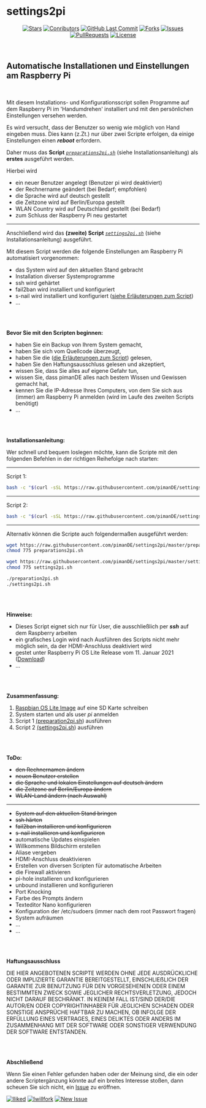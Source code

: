 # settings2pi

<center>

[![Stars](https://img.shields.io/github/stars/pimande/settings2pi?style=flat&label=Stars&color=brightgreen)](https://github.com/pimanDE/settings2pi/stargazers) [![Conributors](https://img.shields.io/github/contributors/pimande/settings2pi?style=flat&label=Mitwirkende&color=brightgreen)](https://github.com/pimanDE/settings2pi/graphs/contributors) [![GitHub Last Commit](https://img.shields.io/github/last-commit/pimanDE/settings2pi?style=flat&label=Letzte%20Änderung&color=brightgreen)](https://github.com/pimanDE/settings2pi/commit/master) [![Forks](https://img.shields.io/github/forks/pimande/settings2pi?style=flat&label=Forks&color=blue)](https://github.com/pimanDE/settings2pi/network/members) [![Issues](https://img.shields.io/github/issues/pimande/settings2pi?style=flat&label=Issues&color=yellow)](https://github.com/pimanDE/settings2pi/issues) [![PullRequests](https://img.shields.io/github/issues-pr/pimande/settings2pi?style=flat&label=Pull%20Requests&color=yellow)](https://github.com/pimanDE/settings2pi/pulls) [![License](https://img.shields.io/github/license/pimanDE/settings2pi?style=flat&label=Lizenz&color=1abc9c)](https://github.com/pimanDE/settings2pi/blob/master/LICENSE)

</center>
<br>

## Automatische Installationen und Einstellungen am Raspberry Pi


<br>

Mit diesem Installations- und Konfigurationsscript sollen Programme auf dem Raspberry Pi im 'Handumdrehen' installiert und mit den persönlichen Einstellungen versehen werden.

Es wird versucht, dass der Benutzer so wenig wie möglich von Hand eingeben muss. Dies kann (z.Zt.) nur über zwei Scripte erfolgen, da einige Einstellungen einen _**reboot**_ erfordern.

Daher muss das **Script** [_`preparations2pi.sh`_](https://raw.githubusercontent.com/pimanDE/settings2pi/master/preparations2pi.sh) (siehe Installationsanleitung) als **erstes** ausgeführt werden.

Hierbei wird


- ein neuer Benutzer angelegt (Benutzer pi wird deaktiviert)
- der Rechnername geändert (bei Bedarf; empfohlen)
- die Sprache wird auf deutsch gestellt
- die Zeitzone wird auf Berlin/Europa gestellt
- WLAN Country wird auf Deutschland gestellt (bei Bedarf)
- zum Schluss der Raspberry Pi neu gestartet

---

Anschließend wird das **(zweite) Script** [_`settings2pi.sh`_](https://raw.githubusercontent.com/pimanDE/settings2pi/master/settings2pi.sh) (siehe Installationsanleitung) ausgeführt.

Mit diesem Script werden die folgende Einstellungen am Raspberry Pi automatisiert vorgenommen:


- das System wird auf den aktuellen Stand gebracht
- Installation diverser Systemprogramme
- ssh wird gehärtet
- fail2ban wird installiert und konfiguriert
- s-nail wird installiert und konfiguriert ([siehe Erläuterungen zum Script](https://github.com/pimanDE/settings2pi/blob/master/Dokumentation/Erläuterungen%20zum%20Script.md))
- ...

<br>
<br>

**Bevor Sie mit den Scripten beginnen:**

- haben Sie ein Backup von Ihrem System gemacht,
- haben Sie sich vom Quellcode überzeugt,
- haben Sie die ([die Erläuterungen zum Script](https://raw.githubusercontent.com/pimanDE/settings2pi/master/Dokumentation/Erläuterungen%20zum%20Script.md)) gelesen,
- haben Sie den Haftungsausschluss gelesen und akzeptiert,
- wissen Sie, dass Sie alles auf eigene Gefahr tun,
- wissen Sie, dass pimanDE alles nach bestem Wissen und Gewissen gemacht hat,
- kennen Sie die IP-Adresse Ihres Computers, von dem Sie sich aus (immer) am Raspberry Pi anmelden (wird im Laufe des zweiten Scripts benötigt)
- ...

<br>
<br>

**Installationsanleitung:**

Wer schnell und bequem loslegen möchte, kann die Scripte mit den folgenden Befehlen in der richtigen Reihefolge nach starten:

---
Script 1:
```bash
bash -c "$(curl -sSL https://raw.githubusercontent.com/pimanDE/settings2pi/master/preparations2pi.sh)"
```
---
Script 2:
```bash
bash -c "$(curl -sSL https://raw.githubusercontent.com/pimanDE/settings2pi/master/settings2pi.sh)"
```

---

Alternativ können die Scripte auch folgendermaßen ausgeführt werden:

```bash
wget https://raw.githubusercontent.com/pimanDE/settings2pi/master/preparations2pi.sh
chmod 775 preparations2pi.sh

wget https://raw.githubusercontent.com/pimanDE/settings2pi/master/settings2pi.sh
chmod 775 settings2pi.sh

./preparation2pi.sh
./settings2pi.sh
```

<br>
<br>

**Hinweise:**

- Dieses Script eignet sich nur für User, die ausschließlich per _**ssh**_ auf dem Raspberry arbeiten
- ein grafisches Login wird nach Ausführen des Scripts nicht mehr möglich sein, da der HDMI-Anschluss deaktiviert wird
- gestet unter Raspberry Pi OS Lite Release vom 11. Januar 2021 ([Download](https://downloads.raspberrypi.org/raspios_lite_armhf/images/raspios_lite_armhf-2021-01-12/2021-01-11-raspios-buster-armhf-lite.zip))
- ...

<br>
<br>

**Zusammenfassung:**

1. [Raspbian OS Lite Image](https://downloads.raspberrypi.org/raspios_lite_armhf/images/raspios_lite_armhf-2021-01-12/2021-01-11-raspios-buster-armhf-lite.zip) auf eine SD Karte schreiben
2. System starten und als user *pi* anmelden
4. Script 1 [(preparation2pi.sh](https://raw.githubusercontent.com/pimanDE/settings2pi/master/preparation2pi.sh)) ausführen
5. Script 2 [(settings2pi.sh](https://raw.githubusercontent.com/pimanDE/settings2pi/master/settings2pi.sh)) ausführen

<br>
<br>

**ToDo:**

- ~~den Rechnernamen ändern~~
- ~~neuen Benutzer erstellen~~
- ~~die Sprache und lokalen Einstellungen auf deutsch ändern~~
- ~~die Zeitzone auf Berlin/Europa ändern~~
- ~~WLAN-Land ändern (nach Auswahl)~~
---
- ~~System auf den aktuellen Stand bringen~~
- ~~ssh härten~~
- ~~fail2ban installieren und konfigurieren~~
- ~~s-nail installieren und konfigurieren~~
- automatische Updates einspielen
- Willkommens Bildschirm erstellen
- Aliase vergeben
- HDMI-Anschluss deaktivieren
- Erstellen von diversen Scripten für automatische Arbeiten
- die Firewall aktivieren
- pi-hole installieren und konfigurieren
- unbound installieren und konfigurieren
- Port Knocking
- Farbe des Prompts ändern
- Texteditor Nano konfigurieren
- Konfiguration der /etc/sudoers (immer nach dem root Passwort fragen)
- System aufräumen
- ...
- ...

<br>
<br>

**Haftungsausschluss**

DIE HIER ANGEBOTENEN SCRIPTE WERDEN OHNE JEDE AUSDRÜCKLICHE ODER IMPLIZIERTE GARANTIE BEREITGESTELLT, EINSCHLIEẞLICH DER GARANTIE ZUR BENUTZUNG FÜR DEN VORGESEHENEN ODER EINEM BESTIMMTEN ZWECK SOWIE JEGLICHER RECHTSVERLETZUNG, JEDOCH NICHT DARAUF BESCHRÄNKT. IN KEINEM FALL IST/SIND DER/DIE AUTOR/EN ODER COPYRIGHTINHABER FÜR JEGLICHEN SCHADEN ODER SONSTIGE ANSPRÜCHE HAFTBAR ZU MACHEN, OB INFOLGE DER ERFÜLLUNG EINES VERTRAGES, EINES DELIKTES ODER ANDERS IM ZUSAMMENHANG MIT DER SOFTWARE ODER SONSTIGER VERWENDUNG DER SOFTWARE ENTSTANDEN.

<br>
<br>

**Abschließend**

Wenn Sie einen Fehler gefunden haben oder der Meinung sind, die ein oder andere Scriptergänzung könnte auf ein breites Interesse stoßen, dann scheuen Sie sich nicht, ein [Issue](https://github.com/login?return_to=https%3A%2F%2Fgithub.com%2FpimanDE%2Fsettings2pi%2Fissues%2Fnew) zu eröffnen.

[![Iliked](https://img.shields.io/badge/Star-Wenn%20Ihnen%20das%20Projekt%20gefällt-%23FF0000.svg?&style=flat&label=Star&color=brightgreen)](https://github.com/login?return_to=%2FpimanDE%2Fsettings2pi) [![Iwillfork](https://img.shields.io/badge/Fork-Wenn%20Sie%20es%20interessant%20finden-%23FF0000.svg?&style=flat&label=Fork&color=blue)](https://github.com/login?return_to=https%3A%2F%2Fgithub.com%2FpimanDE%2Fsettings2pi%2Ffork) [![New Issue](https://img.shields.io/badge/Query-Wenn%20Sie%20Fragen%20haben-%23FF0000.svg?&style=flat&label=Query&color=orange)](https://github.com/login?return_to=https%3A%2F%2Fgithub.com%2FpimanDE%2Fsettings2pi%2Fissues%2Fnew)
